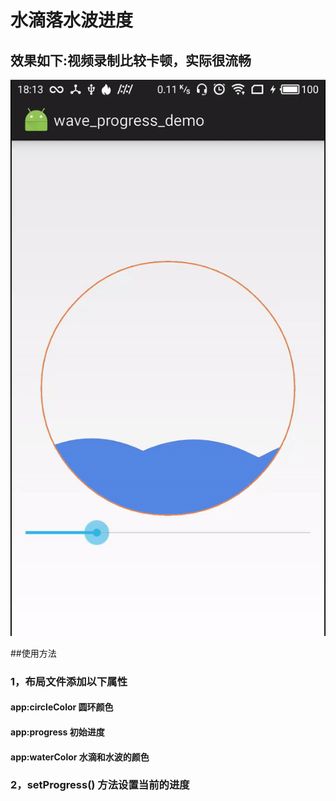 # 水滴落水波进度
## 效果如下:视频录制比较卡顿，实际很流畅
<img src="/preview/demo.gif">

##使用方法

### 1，布局文件添加以下属性

#### app:circleColor 圆环颜色
#### app:progress 初始进度
#### app:waterColor 水滴和水波的颜色

### 2，setProgress() 方法设置当前的进度 
